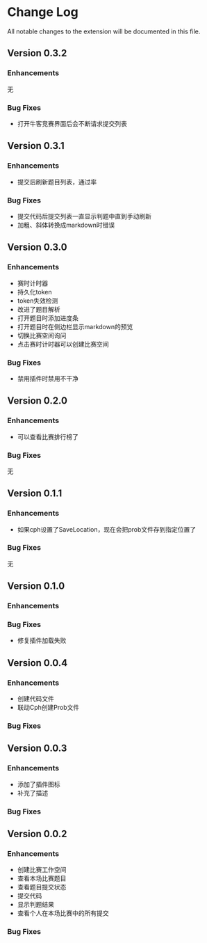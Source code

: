 # Change Log

All notable changes to the extension will be documented in this file.

## Version 0.3.2

### Enhancements

无

### Bug Fixes

 - 打开牛客竞赛界面后会不断请求提交列表

## Version 0.3.1

### Enhancements

 - 提交后刷新题目列表，通过率

### Bug Fixes

 - 提交代码后提交列表一直显示判题中直到手动刷新
 - 加粗、斜体转换成markdown时错误

## Version 0.3.0

### Enhancements

 - 赛时计时器
 - 持久化token
 - token失效检测
 - 改进了题目解析
 - 打开题目时添加进度条
 - 打开题目时在侧边栏显示markdown的预览
 - 切换比赛空间询问
 - 点击赛时计时器可以创建比赛空间

### Bug Fixes

 - 禁用插件时禁用不干净

## Version 0.2.0

### Enhancements

 - 可以查看比赛排行榜了

### Bug Fixes

无

## Version 0.1.1

### Enhancements

 - 如果cph设置了SaveLocation，现在会把prob文件存到指定位置了

### Bug Fixes

无

## Version 0.1.0

### Enhancements

### Bug Fixes

 - 修复插件加载失败

## Version 0.0.4

### Enhancements

 - 创建代码文件
 - 联动Cph创建Prob文件

### Bug Fixes



## Version 0.0.3

### Enhancements

 - 添加了插件图标
 - 补充了描述

### Bug Fixes



## Version 0.0.2

### Enhancements

 - 创建比赛工作空间
 - 查看本场比赛题目
 - 查看题目提交状态
 - 提交代码
 - 显示判题结果
 - 查看个人在本场比赛中的所有提交

### Bug Fixes
